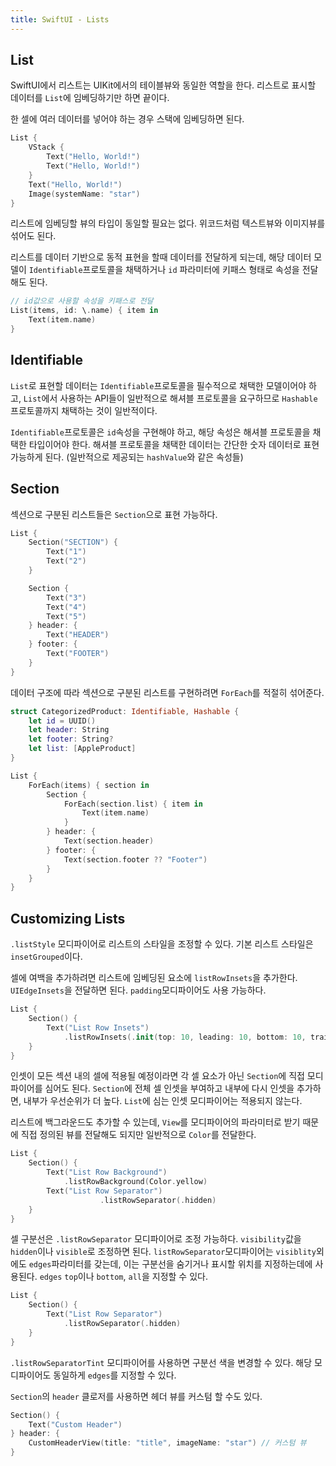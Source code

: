 ```yaml
---
title: SwiftUI - Lists
---
```


## List

SwiftUI에서 리스트는 UIKit에서의 테이블뷰와 동일한 역할을 한다. 리스트로 표시할 데이터를 `List`에 임베딩하기만 하면 끝이다.

한 셀에 여러 데이터를 넣어야 하는 경우 스택에 임베딩하면 된다.

```swift
List {
    VStack {
        Text("Hello, World!")
        Text("Hello, World!")
    }
    Text("Hello, World!")
    Image(systemName: "star")
}
```

리스트에 임베딩할 뷰의 타입이 동일할 필요는 없다. 위코드처럼 텍스트뷰와 이미지뷰를 섞어도 된다.

리스트를 데이터 기반으로 동적 표현을 할때 데이터를 전달하게 되는데, 해당 데이터 모델이 `Identifiable`프로토콜을 채택하거나 `id` 파라미터에 키패스 형태로 속성을 전달해도 된다.

```swift
// id값으로 사용할 속성을 키패스로 전달
List(items, id: \.name) { item in
    Text(item.name)
}
```

## Identifiable

`List`로 표현할 데이터는 `Identifiable`프로토콜을 필수적으로 채택한 모델이어야 하고, `List`에서 사용하는 API들이 일반적으로 해셔블 프로토콜을 요구하므로 `Hashable`프로토콜까지 채택하는 것이 일반적이다.

`Identifiable`프로토콜은 `id`속성을 구현해야 하고, 해당 속성은 해셔블 프로토콜을 채택한 타입이어야 한다. 해셔블 프로토콜을 채택한 데이터는 간단한 숫자 데이터로 표현 가능하게 된다. (일반적으로 제공되는 `hashValue`와 같은 속성들)

## Section

섹션으로 구분된 리스트들은 `Section`으로 표현 가능하다.

```swift
List {
    Section("SECTION") {
        Text("1")
        Text("2")
    }

    Section {
        Text("3")
        Text("4")
        Text("5")
    } header: {
        Text("HEADER")
    } footer: {
        Text("FOOTER")
    }
}
```

데이터 구조에 따라 섹션으로 구분된 리스트를 구현하려면 `ForEach`를 적절히 섞어준다.

```swift
struct CategorizedProduct: Identifiable, Hashable {
    let id = UUID()
    let header: String
    let footer: String?
    let list: [AppleProduct]
}
```

```swift
List {
    ForEach(items) { section in
        Section {
            ForEach(section.list) { item in
                Text(item.name)
            }
        } header: {
            Text(section.header)
        } footer: {
            Text(section.footer ?? "Footer")
        }
    }
}
```

## Customizing Lists

`.listStyle` 모디파이어로 리스트의 스타일을 조정할 수 있다. 기본 리스트 스타일은 `insetGrouped`이다.

셀에 여백을 추가하려면 리스트에 임베딩된 요소에 `listRowInsets`을 추가한다. `UIEdgeInsets`을 전달하면 된다. `padding`모디파이어도 사용 가능하다.

```swift
List {
    Section() {
        Text("List Row Insets")
            .listRowInsets(.init(top: 10, leading: 10, bottom: 10, trailing: 10))
    }
}
```

인셋이 모든 섹션 내의 셀에 적용될 예정이라면 각 셀 요소가 아닌 `Section`에 직접 모디파이어를 심어도 된다. `Section`에 전체 셀 인셋을 부여하고 내부에 다시 인셋을 추가하면, 내부가 우선순위가 더 높다. `List`에 심는 인셋 모디파이어는 적용되지 않는다.

리스트에 백그라운드도 추가할 수 있는데, `View`를 모디파이어의 파라미터로 받기 때문에 직접 정의된 뷰를 전달해도 되지만 일반적으로 `Color`를 전달한다.

```swift
List {
    Section() {
        Text("List Row Background")
            .listRowBackground(Color.yellow)
        Text("List Row Separator")
                    .listRowSeparator(.hidden)
    }
}
```

셀 구분선은 `.listRowSeparator` 모디파이어로 조정 가능하다. `visibility`값을 `hidden`이나 `visible`로 조정하면 된다. `listRowSeparator`모디파이어는 `visiblity`외에도 `edges`파라미터를 갖는데, 이는 구분선을 숨기거나 표시할 위치를 지정하는데에 사용된다. `edges` `top`이나 `bottom`, `all`을 지정할 수 있다.

```swift
List {
    Section() {
        Text("List Row Separator")
            .listRowSeparator(.hidden)
    }
}
```

`.listRowSeparatorTint` 모디파이어를 사용하면 구분선 색을 변경할 수 있다. 해당 모디파이어도 동일하게 `edges`를 지정할 수 있다.

`Section`의 `header` 클로저를 사용하면 헤더 뷰를 커스텀 할 수도 있다.

```swift
Section() {
    Text("Custom Header")
} header: {
    CustomHeaderView(title: "title", imageName: "star") // 커스텀 뷰
}
```
